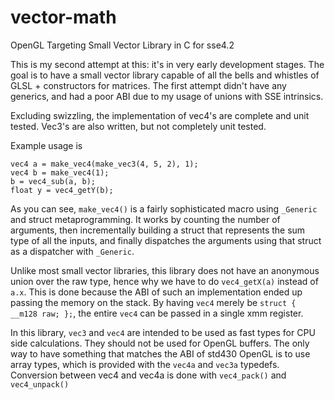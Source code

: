# vector-math
OpenGL Targeting Small Vector Library in C for sse4.2

This is my second attempt at this: it's in very early development stages. The goal is to have a small vector library capable of all the bells and whistles of GLSL + constructors for matrices. The first attempt didn't have any generics, and had a poor ABI due to my usage of unions with SSE intrinsics.

Excluding swizzling, the implementation of vec4's are complete and unit tested. Vec3's are also written, but not completely unit tested.

Example usage is

```
vec4 a = make_vec4(make_vec3(4, 5, 2), 1);
vec4 b = make_vec4(1);
b = vec4_sub(a, b);
float y = vec4_getY(b);
```

As you can see, `make_vec4()` is a fairly sophisticated macro using `_Generic` and struct metaprogramming. It works by counting the number of arguments, then incrementally building a struct that represents the sum type of all the inputs, and finally dispatches the arguments using that struct as a dispatcher with `_Generic`.

Unlike most small vector libraries, this library does not have an anonymous union over the raw type, hence why we have to do `vec4_getX(a)` instead of `a.x`. This is done because the ABI of such an implementation ended up passing the memory on the stack. By having `vec4` merely be `struct { __m128 raw; };`, the entire `vec4` can be passed in a single xmm register.

In this library, `vec3` and `vec4` are intended to be used as fast types for CPU side calculations. They should not be used for OpenGL buffers. The only way to have something that matches the ABI of std430 OpenGL is to use array types, which is provided with the `vec4a` and `vec3a` typedefs. Conversion between vec4 and vec4a is done with `vec4_pack()` and `vec4_unpack()`
